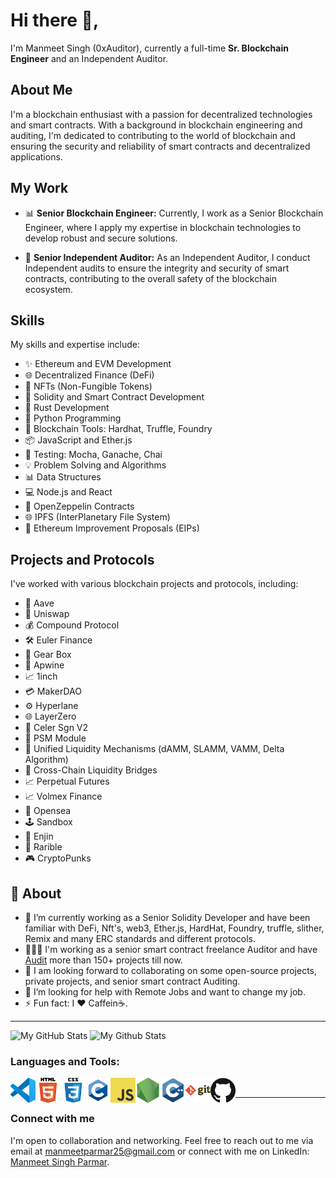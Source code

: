 # Hi there 👋,

I'm Manmeet Singh (0xAuditor), currently a full-time **Sr. Blockchain Engineer** and an Independent Auditor.

## About Me

I'm a blockchain enthusiast with a passion for decentralized technologies and smart contracts. With a background in blockchain engineering and auditing, I'm dedicated to contributing to the world of blockchain and ensuring the security and reliability of smart contracts and decentralized applications.

## My Work

- 📊 **Senior Blockchain Engineer:** Currently, I work as a Senior Blockchain Engineer, where I apply my expertise in blockchain technologies to develop robust and secure solutions.

- 🔐 **Senior Independent Auditor:** As an Independent Auditor, I conduct Independent audits to ensure the integrity and security of smart contracts, contributing to the overall safety of the blockchain ecosystem.

## Skills

My skills and expertise include:

- ✨ Ethereum and EVM Development
- 🌐 Decentralized Finance (DeFi)
- 💼 NFTs (Non-Fungible Tokens)
- 📜 Solidity and Smart Contract Development
- 🦀 Rust Development
- 🐍 Python Programming
- 🚀 Blockchain Tools: Hardhat, Truffle, Foundry
- 📦 JavaScript and Ether.js
- 🧪 Testing: Mocha, Ganache, Chai
- 💡 Problem Solving and Algorithms
- 📊 Data Structures
- 💻 Node.js and React
- 📜 OpenZeppelin Contracts
- 🌐 IPFS (InterPlanetary File System)
- 📃 Ethereum Improvement Proposals (EIPs)

## Projects and Protocols

I've worked with various blockchain projects and protocols, including:

- 🏦 Aave
- 🔄 Uniswap
- 💰 Compound Protocol
- 🛠 Euler Finance
- 🚗 Gear Box
- 🍇 Apwine
- 📈 1inch
- 💳 MakerDAO
- ⚙ Hyperlane
- 🌐 LayerZero
- 🔄 Celer Sgn V2
- 🧪 PSM Module
- 💱 Unified Liquidity Mechanisms (dAMM, SLAMM, VAMM, Delta Algorithm)
- 🌉 Cross-Chain Liquidity Bridges
- 📈 Perpetual Futures
- 📈 Volmex Finance
- 🎨 Opensea
- 🕹 Sandbox
- 🎨 Enjin
- 🎨 Rarible
- 🎮 CryptoPunks

## 🧐 About
- 🌱 I’m currently working as a Senior Solidity Developer and have been familiar with DeFi, Nft's, web3, Ether.js, HardHat, Foundry, truffle, slither, Remix and many ERC standards and different protocols. 
- 👨🏼‍💼 I'm working as a senior smart contract freelance Auditor and have [Audit](https://github.com/genisis0x/Audits) more than 150+ projects till now.
- 🤝 I am looking forward to collaborating on some open-source projects, private projects, and senior smart contract Auditing.
- 🤔 I’m looking for help with Remote Jobs and want to change my job.
- ⚡ Fun fact: I ❤️ Caffein☕.

---
![My GitHub Stats](https://github-readme-stats.vercel.app/api?username=genisis0x&show_icons=true&theme=cobalt)   ![My Github Stats](https://github-readme-stats.vercel.app/api/top-langs/?username=genisis0x&layout=compact&hide=html&theme=cobalt)


### Languages and Tools:

<img align="left" alt="Visual Studio Code" width="40px" src="https://raw.githubusercontent.com/github/explore/80688e429a7d4ef2fca1e82350fe8e3517d3494d/topics/visual-studio-code/visual-studio-code.png" />
<img align="left" alt="HTML5" width="40px" src="https://raw.githubusercontent.com/github/explore/80688e429a7d4ef2fca1e82350fe8e3517d3494d/topics/html/html.png" />
<img align="left" alt="CSS3" width="40px" src="https://raw.githubusercontent.com/github/explore/80688e429a7d4ef2fca1e82350fe8e3517d3494d/topics/css/css.png" />
<img align="left" alt="C" width="40px" src="https://raw.githubusercontent.com/github/explore/80688e429a7d4ef2fca1e82350fe8e3517d3494d/topics/c/c.png" />
<img align="left" alt="JavaScript" width="40px" src="https://raw.githubusercontent.com/github/explore/80688e429a7d4ef2fca1e82350fe8e3517d3494d/topics/javascript/javascript.png" />
<img align="left" alt="JavaScript" width="40px" 
src="https://raw.githubusercontent.com/github/explore/80688e429a7d4ef2fca1e82350fe8e3517d3494d/topics/nodejs/nodejs.png" />
<img align="left" alt="Cpp" width="40px" src="https://raw.githubusercontent.com/github/explore/80688e429a7d4ef2fca1e82350fe8e3517d3494d/topics/cpp/cpp.png" />
<img align="left" alt="Git" width="40px" src="https://raw.githubusercontent.com/github/explore/80688e429a7d4ef2fca1e82350fe8e3517d3494d/topics/git/git.png" />
<img align="left" alt="GitHub" width="40px" src="https://raw.githubusercontent.com/github/explore/78df643247d429f6cc873026c0622819ad797942/topics/github/github.png" />
<br/>

---

### Connect with me
I'm open to collaboration and networking. Feel free to reach out to me via email at [manmeetparmar25@gmail.com](mailto:manmeetparmar25@gmail.com) or connect with me on LinkedIn: [Manmeet Singh Parmar](https://www.linkedin.com/in/manmeet-singh-parmar-9733a511b/).

